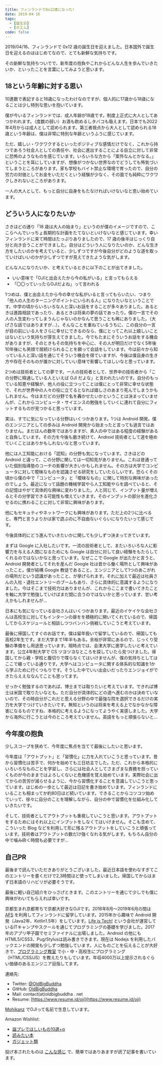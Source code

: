 ```yaml
---
title: フィンランドで0x12歳になった!
date: 2019-04-16
tags:
  - [誕生日]
  - [ポエム]
code: false
---
```

2019/04/16、フィンランドで 0x12 歳の誕生日を迎えました。日本国外で誕生日を迎えるのははじめてなので、とても新鮮な気持ちです。

その新鮮な気持ちついでで、新年度の抱負やこれからどんな人生を歩んでいきたいか、といったことを言葉にしてみようと思います。

## 18という年齢に対する思い

10進数で表記すると18歳になったわけなのですが、個人的に17歳から18歳になることは少し特別な思いを抱いています。

僕が今いるフィンランドでは、成人年齢が18歳です。制度上正式に大人としてあつかわれます。（度数の弱い）お酒も飲めるしタバコも吸えます。日本でも2022年4月からは成人として認められます。第三者視点から大人として認められる18歳という年齢は、僕は非常に特別な年齢というふうに感じています。

ただ、嬉しい・ワクワクするといったポジティブな感情だけでなく、これから持つであろう社会人としての責任や、社会に進出することによる自立に対して非常に恐怖のようなものを感じています。いろいろな方から「案外なんとかなる。」ということを耳にしていますが、想像がつかない世界なのでどうしても怖気づいてしまうところがあります。家も学校もバイト禁止な環境で育ったので、自分の労力の対価としてお金をいただくという経験が少なく、その面でも純粋にワクワクしきれないところがあります。

一人の大人として、もっと自分に自身をもたなければいけないなと思い始めています。

## どういう人になりたいか

さきほどの通り「18 歳は大人の始まり」というのが僕のイメージですので、ここらへんでいっちょ長期的な計画をたてないといけないなと感じています。幸いフィンランドに来て時間はたっぷりありましたので、17 歳の後半はじっくり自分と向き合うことができました。自分はどういう人になりたいのか、どんな生き方をしたいのかを考えていると、少しずつですが今後自分がどのような道を取っていけばいいのかが少しずつですが見えてきたような気がします。

どんな人になりたいか、と考えているときに以下のことが出てきました。

- いい意味で「OJIと出会えたから今の私がいる」と言ってもらえる
- 「〇〇っていったらOJIだよね」って言われる

1つめは、僕と出会えたから今の幸せな私がいると言ってもらいたい、つまり「他人の人生のターニングポイントにいられる人」になりたいなということです。中学の頃からいろいろな人と深いお話をすることが多々ありました。あるときは進路相談であったり、あるときは将来の夢の話であったり。僕の一言でその人の人生変わってしまうんじゃないのかなんて思うことも稀にありました。（大げさな話ではありますが…）。そんなことを重ねているうちに、この自分の一言が目の前にいる人をさらに幸せにできるのなら、僕にとってこれ以上嬉しいことはないという気持ちが芽生えてきました。今でもたまにそういうお話をする機会がありますが、そのときもその気持ちを中心に、その人が明日だけでなく5年後10年後にも笑顔で居続けられることを願って会話をしています。今は前々から知っている人と深い話を通じてそういう機会を得ていますが、今後は僕自身の生き方や存在そのものが誰かに対していい意味で影響してほしいなと思っています。

2つめは技術者としての夢です。一人の技術者として、世界中の技術者から「この分野に精通している人といえば OJI だよな」と言われたいのです。自分のもっている知恵や経験が、他人の役に立つってことは僕にとって非常に幸せな状態で、それが世界中の人々の役に立てるとなれば嬉しさのあまり死んでしまうかもしれません。今はまだどの分野で名を轟かせたいかということは決まっていませんが、これからコンピュータ・サイエンスの勉強をしていくに連れて自分にフィットするものが見つかると思っています。

実は、すでに気になっている分野はいくつかあります。1つは Android 開発。僕のエンジニアとしての歩みは Android 開発から始まったと言っても過言ではありません。まだほんの数年ではありますが、素人の中ではある程度の経験があると自負しています。その力を今後も磨き続けて、Android 技術者として道を極めていくことはありかもしれないなと思っています。

他には人工知能における「認知」の分野も気になっています。さきほどの Android と違って、この分野に関しては一切知見がありません。これは昔通っていた個別指導塾のコーチの影響が大きいかもしれません。その方は大学でコンピュータに対して曖昧なものを認識させる研究をしていたらしいです。恐らくその頃から僕の中で「コンピュータ」と「曖昧なもの」に関して特別な興味があったのでしょう。最近になって話題の機械学習やら人工知能やらを調べていると、その記憶はやがて具体的な興味に変わりました。人と同じで、インプット量が増えるとその分学習できる可能性も増えていきます。そのインプットの部分を進化させるのに携わることに対して非常に興味があります。

他にもセキュティやネットワークにも興味があります。ただ上の2つに比べると、専門と言うよりかは家で遊ぶのに不自由ないぐらいになりたいって感じです。

今後具体的にどう進んでいきたいかに関しても少しずつ決まってきています。

まずは Google に入社したいです。一流の技術者として、またいろいろな人に影響力を与える人間になるためにも Google は自分に対して良い経験をもたらしてくれるのではないかなと思っています。なぜここで Google が出たかと言うと、Android 開発者としてそれを産んだ Google 社は昔から働く場所として興味があったこと。僕が結構 Google 教徒であること。エンジニアとして1つのあこがれの場所だという認識があったこと、が挙げられます。それに加えて最近は社員さんの入社・退社エントリーのブームもあり、さらに具体的に意識するようになりました。今はそこまで技術力はありませんが、これからここまで書いてきたことを軸に大学で勉強していけばまだ間に合うのではないかと思っています、甘い考えかもしれませんが…

日本にも気になっている会社さんはいくつかあります。最近のイケイケな会社さんは高校生に対してもインターンの扉をを積極的に開いてくれているので、帰国してからスケジュールと相談しつつバンバン挑戦していこうと考えています。

最後に帰国してすぐのお話です。僕は留年扱いで留学しているので、帰国しても高校2年生です。まだ大学まで1年半もある。余裕が非常にあるので、じっくり受験の準備をし用途思っています。現時点では、会津大学に進学したいと考えています。公立4年制大学で CS ツヨツヨなところを探していたら見つけました。帰国してから親・学校と腹切りで喋らなくてはいけませんが、僕の気持ちとしてはここで綴っている通りです。大学へはコンピュータに関する体系的な知識を1から学ぶために行くつもりです。そうした中でいい出会いだったりエンジョイができたらええななんてことも思ってます。

せっかく勉強するのであれば、博士までは取りたいと考えています。できれば博士は米国で取りたいなとも。ただ自分が具体的にどの道へ進むのかは決めていないので、その時自分がこれだと思える分野の中で最強な院を選択できるだけの実力を大学でつけていきたいです。無知というのは将来を考える上でなかなかな障害になるものですね、本格的に考えるようになってようやく実感しました。大学から海外に行こうとは今のところ考えていません。英語をもっと頑張らないと…

## 今年度の抱負

少しスコープを狭めて、今年度に焦点を当てて最後にしたいと思います。

今年度は「アウトプット」と「習慣化」に力を入れていこうと思っています。昔から習慣化は苦手で、何かを始めても三日坊主でした。ただ、これから本格的にいろいろなものごとを学習し、さらには社会人としてさまざまな責務を担っていくものが今のままではよろしくないと危機感を覚え始めています。実際社会に出てからの苦労が減らせるように、今から習慣化することを意識していこうと思っています。はじめの一歩として最近は日記を書き始めています。フィンランドにいることも相まってか約80日ほど続いています。できることからコツコツ始めていって、徐々に自分のことを理解しながら、自分の中で習慣化を仕組み化していきたいです。

そして、技術者としてアウトプットも重視していこうと思います。アウトプットをするためにはそれ以上にインプットをしなくてはいけません。そこも含めて、こういった Blog などを利用して形に残るアウトプットをしていこうと頑張っています。技術者はアウトプットの数だけ強くなれる気がします。もちろん自分の中で噛み砕く時間も必要ですが…

## 自己PR

最後まで読んでいただきありがとうございました。最近日本語を使わなすぎてこのエントリーを書くだけで2,3時間ほど使ってしまいました。帰国してからはまず日本語のリハビリが必要そうです。

最後に軽い自己紹介をひっさげときます。このエントリーを通じて少しでも僕に興味がわいてもらえれば幸いです。

京都生まれ京都育ちで京都大好きなOJIです。2018年8月〜2019年6月の間は [AFS](https://www.afs.or.jp/) を利用してフィンランドに留学しています。2015年から趣味で Android 開発（Java2年、Kotlin1.5年）をしています。[Life is Tech!](https://life-is-tech.com/) という会社が運営しているITキャンプやスクールを通じてプログラミングの基礎を学びました。2017年のアプリ甲子園でセミファイナルに出場しました。Android の他にも HTML5/CSS3、Pug/Stylusは読み書きできます。現在は Nodejs を利用したバックエンドの開発も少しずつ勉強しています。人にものごとを伝えることが大好きで、[プログラミング教室](https://newcreator.org/) で小・中・高校生にプログラミング（HTML/CSS/JS）を教えたりもしています。年収4000万以上提示されるぐらい価値のあるエンジニア目指してます。

連絡先:

- Twitter: [@OldBigBuddha](https://twitter.com/OldBigBuddha)
- GitHub: [OldBigBuddha](https://github.com/OldBigBuddha)
- Mail: contact(at)oldbigbuddha . net
- Resume: [https://www.resume.id/oji](https://www.resume.id/oji)

[Mohikanz](https://mohikanz-invitation.herokuapp.com/) でOJIって名前で生息しています。

Amazon Wishlist:

- [誕プレでほしいもの10選+α](https://www.amazon.co.jp/wishlist/1S5PT649GRGCM)
- [読みたい本](https://www.amazon.co.jp/wishlist/15VC8U5VQU7HC)
- [ガジェット類](https://www.amazon.co.jp/wishlist/UUEYSSGW8OCL)

投げ本されたものは [こんな感じ](https://blog.oldbigbuddha.net/post/read-the-unix-philosophy/) で、簡単ではありあますが読了記事を書いています。

